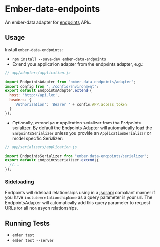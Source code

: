 # Ember-data-endpoints

An ember-data adapter for [endpoints](https://github.com/endpoints/endpoints) APIs.

## Usage

Install `ember-data-endpoints`:

 * `npm install --save-dev ember-data-endpoints`
 * Extend your application adapter from the endpoints adapter, e.g.:

```javascript
// app/adapters/application.js

import EndpointsAdapter from "ember-data-endpoints/adapter";
import config from '../config/environment';
export default EndpointsAdapter.extend({
  host: 'http://api.loc',
  headers: {
    'Authorization': 'Bearer ' + config.APP.access_token
  }
});
```

 * Optionally, extend your application serializer from the Endpoints serializer. By default the Endpoints Adapter will automatically load the `EndpointsSerializer` unless you provide an `ApplicationSerializer` or model specific Serializer: 

```javascript
// app/serializers/application.js

import EndpointsSerializer from "ember-data-endpoints/serializer";
export default EndpointsSerializer.extend({
  //...
});
```


### Sideloading

Endpoints will sideload relationships using in a [jsonapi](http://jsonapi.org) compliant manner if you have `include=relationshipName` as a query parameter in your url. The EndpointsAdapter will automatically add this query parameter to request URLs for all non asycn relationships.


## Running Tests

* `ember test`
* `ember test --server`

